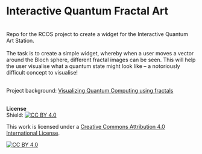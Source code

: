 # Interactive Quantum Fractal Art

<br />
Repo for the RCOS project to create a widget for the Interactive Quantum Art Station.

<br />
<br />
The task is to create a simple widget, whereby when a user moves a vector around the Bloch sphere, 
different fractal images can be seen. This will help the user visualise what a quantum state might look 
like – a notoriously difficult concept to visualise! 
<br />
<br />

Project background: [Visualizing Quantum Computing using fractals](https://github.com/wmazin/Visualizing-Quantum-Computing-using-fractals)
<br />
<br />

**License**
<br />
Shield: [![CC BY 4.0][cc-by-shield]][cc-by]

This work is licensed under a
[Creative Commons Attribution 4.0 International License][cc-by].

[![CC BY 4.0][cc-by-image]][cc-by]

[cc-by]: http://creativecommons.org/licenses/by/4.0/
[cc-by-image]: https://i.creativecommons.org/l/by/4.0/88x31.png
[cc-by-shield]: https://img.shields.io/badge/License-CC%20BY%204.0-lightgrey.svg

<br />
